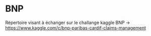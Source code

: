 # BNP
Répertoire visant à échanger sur le challange kaggle BNP 
-> https://www.kaggle.com/c/bnp-paribas-cardif-claims-management
